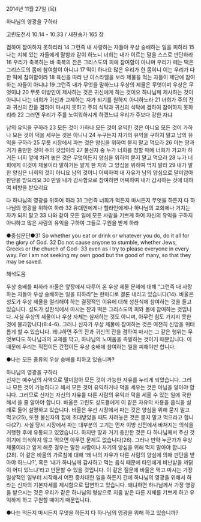 2014년 11월 27일 (목)

하나님의 영광을 구하라



고린도전서 10:14 - 10:33 / 새찬송가 165 장


겸하여 참여하지 못하리라
14 그런즉 내 사랑하는 자들아 우상 숭배하는 일을 피하라 15 나는 지혜 있는 자들에게 말함과 같이 하노니 너희는 내가 이르는 말을 스스로 판단하라 16 우리가 축복하는 바 축복의 잔은 그리스도의 피에 참여함이 아니며 우리가 떼는 떡은 그리스도의 몸에 참여함이 아니냐 17 떡이 하나요 많은 우리가 한 몸이니 이는 우리가 다 한 떡에 참여함이라 18 육신을 따라 난 이스라엘을 보라 제물을 먹는 자들이 제단에 참여하는 자들이 아니냐 19 그런즉 내가 무엇을 말하느냐 우상의 제물은 무엇이며 우상은 무엇이냐 20 무릇 이방인이 제사하는 것은 귀신에게 하는 것이요 하나님께 제사하는 것이 아니니 나는 너희가 귀신과 교제하는 자가 되기를 원하지 아니하노라 21 너희가 주의 잔과 귀신의 잔을 겸하여 마시지 못하고 주의 식탁과 귀신의 식탁에 겸하여 참여하지 못하리라 22 그러면 우리가 주를 노여워하시게 하겠느냐 우리가 주보다 강한 자냐 

남의 유익을 구하라
23 모든 것이 가하나 모든 것이 유익한 것은 아니요 모든 것이 가하나 모든 것이 덕을 세우는 것은 아니니 24 누구든지 자기의 유익을 구하지 말고 남의 유익을 구하라 25 무릇 시장에서 파는 것은 양심을 위하여 묻지 말고 먹으라 26 이는 땅과 거기 충만한 것이 주의 것임이라 27 불신자 중 누가 너희를 청할 때에 너희가 가고자 하거든 너희 앞에 차려 놓은 것은 무엇이든지 양심을 위하여 묻지 말고 먹으라 28 누가 너희에게 이것이 제물이라 말하거든 알게 한 자와 그 양심을 위하여 먹지 말라 29 내가 말한 양심은 너희의 것이 아니요 남의 것이니 어찌하여 내 자유가 남의 양심으로 말미암아 판단을 받으리요 30 만일 내가 감사함으로 참여하면 어찌하여 내가 감사하는 것에 대하여 비방을 받으리요 

다 하나님의 영광을 위하여 하라
31 그런즉 너희가 먹든지 마시든지 무엇을 하든지 다 하나님의 영광을 위하여 하라 32 유대인에게나 헬라인에게나 하나님의 교회에나 거치는 자가 되지 말고 33 나와 같이 모든 일에 모든 사람을 기쁘게 하여 자신의 유익을 구하지 아니하고 많은 사람의 유익을 구하여 그들로 구원을 받게 하라

●중심문단●31 So whether you eat or drink or whatever you do, do it all for the glory of God. 32 Do not cause anyone to stumble, whether Jews, Greeks or the church of God- 33 even as I try to please everyone in every way. For I am not seeking my own good but the good of many, so that they may be saved.

해석도움





우상 숭배를 피하라 
바울은 앞장에서 다루어 온 우상 제물 문제에 대해 “그런즉 내 사랑하는 자들아 우상 숭배하는 일을 피하라”는 한마디로 결론 내리고 있습니다(14). 바울은 성도가 우상 제물을 멀리해야 하는 결정적인 이유에 대해 성찬식에 참여하는 것을 들고 있습니다. 성도가 성찬식에서 마시는 잔과 떡은 그리스도의 피와 몸에 참여하는 것입니다. 사실 우상의 제물이나 우상 자체는 실재하는 것도 아니며, 아무런 힘도 가지지 못한 것에 불과합니다(8:4-6). 그러나 신자가 우상 제물에 참여하는 것은 여전히 신앙을 위태롭게 할 수 있습니다. 왜냐하면 주의 잔과 귀신의 잔을 겸하여 마시는 그 같은 행위는 무엇보다도 하나님과의 교제를 막고, 하나님의 노여움을 촉발하는 것이기 때문입니다. 이 때문에 우리는 직접이든 간접이든 우상 숭배에 참여하는 일을 피해야만 합니다.              

●나는 모든 종류의 우상 숭배를 피하고 있습니까?

하나님의 영광을 구하라  
신자는 예수님의 사역으로 말미암아 모든 것이 가능한 자유를 누리게 되었습니다. 그러나 모든 것이 가능하다고 해서 모든 것이 유익하거나 덕을 세우는 것은 아님을 알아야 합니다. 그러므로 신자는 자신의 자유를 다른 사람의 유익과 덕을 세울 수 있는 일에 국한해서 쓸 줄 알아야 합니다. 바울은 고린도 성도들에게 이 같은 자유의 사용을 음식을 실례로 들어 설명하고 있습니다. 바울은 우선 시장에서 파는 것은 양심을 위해 묻지 말고 먹고(25), 또한 불신자의 집에 초대받았을 때도 차려놓은 것은 묻지 말고 먹으라고 합니다(27). 사실 당시 시장에서 파는 대부분의 고기는 먼저 이방 신전에서 바쳐지는 의식을 거행한 후에 유통되고 있었습니다. 하지만 땅과 거기 충만한 것은 다 하나님께서 주신 것이기에 의식하지 않고 먹으면 아무런 문제도 없습니다(26). 그러나 만약 누군가가 우상 제물이라고 알게 해준 경우는 말한 사람이나 자기의 양심을 위해 먹지 말아야 합니다(28). 이 같은 바울의 가르침에 대해 ‘왜 나의 자유가 다른 사람의 양심에 의해 판단을 받아야 하느냐?’, 혹은 ‘내가 하나님께 감사하고 먹는 음식 때문에 타인에게 비난받을 까닭이 어디 있느냐’라고 반문할 수 있을 것입니다. 이 같은 질문에 바울은 먹고 마시는 가장 일상적인 일부터 시작해서 어떤 중차대한 일을 하든지 간에 하나님의 영광을 위해서 하라는 신자의 기본자세를 제시함으로 답변하고 있습니다. 왜냐하면 하나님께서 가장 영광을 받으시는 것은 우리가 같은 하나님의 형상으로 지음 받은 다른 지체를 기쁘게 하고 유익하게 하고 구원할 때이기 때문입니다.

●나는 먹든지 마시든지 무엇을 하든지 다 하나님의 영광을 위해 하고 있습니까?